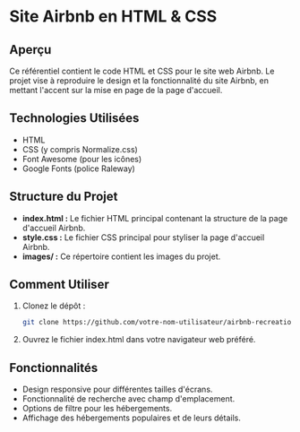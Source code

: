 # Site Airbnb en HTML & CSS

## Aperçu

Ce référentiel contient le code HTML et CSS pour le site web Airbnb. Le projet vise à reproduire le design et la fonctionnalité du site Airbnb, en mettant l'accent sur la mise en page de la page d'accueil.

## Technologies Utilisées

- HTML
- CSS (y compris Normalize.css)
- Font Awesome (pour les icônes)
- Google Fonts (police Raleway)

## Structure du Projet

- **index.html :** Le fichier HTML principal contenant la structure de la page d'accueil Airbnb.
- **style.css :** Le fichier CSS principal pour styliser la page d'accueil Airbnb.
- **images/ :** Ce répertoire contient les images du projet.

## Comment Utiliser

1. Clonez le dépôt :

   ```bash
   git clone https://github.com/votre-nom-utilisateur/airbnb-recreation.git
   ```
2. Ouvrez le fichier index.html dans votre navigateur web préféré.

## Fonctionnalités
- Design responsive pour différentes tailles d'écrans.
- Fonctionnalité de recherche avec champ d'emplacement.
- Options de filtre pour les hébergements.
- Affichage des hébergements populaires et de leurs détails.

